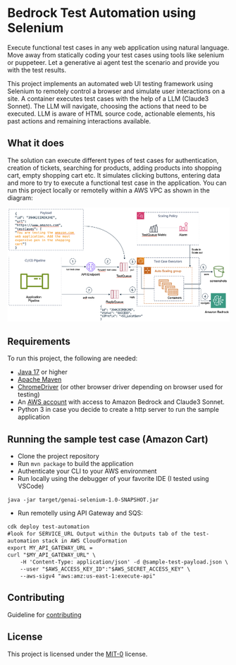 # Bedrock Test Automation using Selenium

Execute functional test cases in any web application using natural language. Move away from statically coding your test cases using tools like selenium or puppeteer. Let a generative ai agent test the scenario and provide you with the test results.

This project implements an automated web UI testing framework using Selenium to remotely control a browser and simulate user interactions on a site. A container executes test cases with the help of a LLM (Claude3 Sonnet). The LLM will navigate, choosing the actions that need to be executed. LLM is aware of HTML source code, actionable elements, his past actions and remaining interactions available.

## What it does

The solution can execute different types of test cases for authentication, creation of tickets, searching for products, adding products into shopping cart, empty shopping cart etc. It simulates clicking buttons, entering data and more to try to execute a functional test case in the application. You can run this project locally or remotelly within a AWS VPC as shown in the diagram:

<img src="./imgs/test-automation-arch.png">

## Requirements
To run this project, the following are needed:

- [Java 17](https://docs.aws.amazon.com/corretto/latest/corretto-17-ug/downloads-list.html) or higher
- [Apache Maven](https://maven.apache.org/download.cgi)
- [ChromeDriver](https://googlechromelabs.github.io/chrome-for-testing/) (or other browser driver depending on browser used for testing)
- An [AWS account](https://aws.amazon.com) with access to Amazon Bedrock and Claude3 Sonnet.
- Python 3 in case you decide to create a http server to run the sample application

## Running the sample test case (Amazon Cart)

- Clone the project repository
- Run `mvn package` to build the application
- Authenticate your CLI to your AWS environment
- Run locally using the debugger of your favorite IDE (I tested using VSCode)

```
java -jar target/genai-selenium-1.0-SNAPSHOT.jar 
```
- Run remotelly using API Gateway and SQS:

```
cdk deploy test-automation
#look for SERVICE_URL Output within the Outputs tab of the test-automation stack in AWS CloudFormation
export MY_API_GATEWAY_URL = 
curl "$MY_API_GATEWAY_URL" \
	-H 'Content-Type: application/json' -d @sample-test-payload.json \
	--user "$AWS_ACCESS_KEY_ID":"$AWS_SECRET_ACCESS_KEY" \
	--aws-sigv4 "aws:amz:us-east-1:execute-api"
```


## Contributing

Guideline for [contributing](CONTRIBUTING.md)

## License

This project is licensed under the [MIT-0](LICENSE) license.